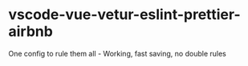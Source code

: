 # vscode-vue-vetur-eslint-prettier-airbnb
One config to rule them all - Working, fast saving, no double rules
